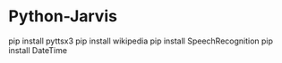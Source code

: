 # Python-Jarvis

pip install pyttsx3
pip install wikipedia
pip install SpeechRecognition
pip install DateTime
